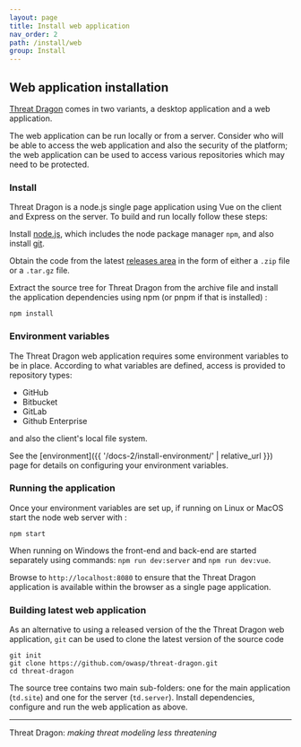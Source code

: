 ```yaml
---
layout: page
title: Install web application
nav_order: 2
path: /install/web
group: Install
---
```


## Web application installation

[Threat Dragon](http://owasp.org/www-project-threat-dragon) comes in two variants,
a desktop application and a web application.

The web application can be run locally or from a server.
Consider who will be able to access the web application and also the security of the platform;
the web application can be used to access various repositories which may need to be protected.

### Install

Threat Dragon is a node.js single page application using Vue on the client and Express on the server.
To build and run locally follow these steps:

Install [node.js][node], which includes the node package manager `npm`, and also install [git][git].

Obtain the code from the latest [releases area][releases] in the form of either
a `.zip` file or a `.tar.gz` file.

Extract the source tree for Threat Dragon from the archive file and
install the application dependencies using npm (or pnpm if that is installed) :

`npm install`

### Environment variables

The Threat Dragon web application requires some environment variables to be in place.
According to what variables are defined, access is provided to repository types:

- GitHub
- Bitbucket
- GitLab
- Github Enterprise

and also the client's local file system.

See the [environment]({{ '/docs-2/install-environment/' | relative_url }}) page
for details on configuring your environment variables.

### Running the application

Once your environment variables are set up, if running on Linux or MacOS start the node web server with :

`npm start`

When running on Windows the front-end and back-end are started separately using commands:
`npm run dev:server` and `npm run dev:vue`.

Browse to `http://localhost:8080` to ensure that the Threat Dragon application
is available within the browser as a single page application.

### Building latest web application

As an alternative to using a released version of the the Threat Dragon web application,
`git` can be used to clone the latest version of the source code

```text
git init
git clone https://github.com/owasp/threat-dragon.git
cd threat-dragon
```

The source tree contains two main sub-folders:
one for the main application (`td.site`) and one for the server (`td.server`).
Install dependencies, configure and run the web application as above.

----

Threat Dragon: _making threat modeling less threatening_

[git]: https://git-scm.com/downloads
[node]: https://nodejs.org/en/download/package-manager
[releases]: https://github.com/OWASP/threat-dragon/releases/
